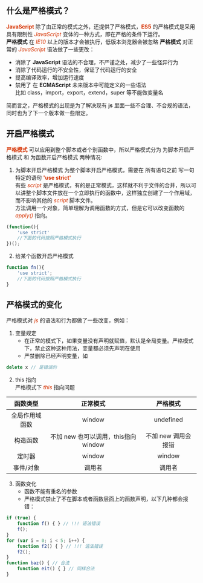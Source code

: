 ## 什么是严格模式？
**<font color="#d63200">JavaScript</font>** 除了由正常的模式之外，还提供了严格模式，**<font color="#d63200">ES5</font>** 的严格模式是采用具有限制性  *<font color="#d63200">JavaScript</font>*  变体的一种方式，即在严格的条件下运行。       
**严格模式** 在 *<font color="#d63200">IE10</font>* 以上的版本才会被执行，低版本浏览器会被忽略
**严格模式** 对正常的 *<font color="#d63200">JavaScript</font>* 语法做了一些更改：
+ 消除了 **JavaScript** 语法的不合理，不严谨之处，减少了一些怪异行为
+ 消除了代码运行的不安全性，保证了代码运行的安全
+ 提高编译效率，增加运行速度
+ 禁用了 在 **ECMAScript** 未来版本中可能定义的一些语法       
比如 class，import，export，extend，super 等不能做变量名

简而言之，严格模式的出现是为了解决现有 **js** 里面一些不合理、不合规的语法，同时也为了下一个版本做一些限定。
## 开启严格模式
**<font color="#d63200">严格模式</font>** 可以应用到整个脚本或者个别函数中，所以严格模式分为 为脚本开启严格模式 和 为函数开启严格模式 两种情况:
1. 为脚本开启严格模式
为整个脚本开启严格模式，需要在 所有语句之前 写一句特定的语句 **<font color="#d63200">'use strict'</font>**      
有些 *<font color="#d63200">script</font>* 是严格模式，有的是正常模式，这样就不利于文件的合并，所以可以讲整个脚本文件放在一个立即执行的函数中，这样独立创建了一个作用域，而不影响其他的 *<font color="#d63200">script</font>* 脚本文件。                 
方法调用一个对象，简单理解为调用函数的方式，但是它可以改变函数的 *<font color="#d63200">apply()</font>* 指向。
```JavaScript
(function(){
    'use strict'
    //下面的代码按照严格模式执行
})();
```
2. 给某个函数开启严格模式 
```JavaScript 
function fn(){
    'use strict';
    //下面的代码按照严格模式执行
}
```
## 严格模式的变化
严格模式对 *<font color="#d63200">js</font>* 的语法和行为都做了一些改变，例如：
1. 变量规定
    + 在正常的模式下，如果变量没有声明就赋值，默认是全局变量。严格模式下，禁止这种这种用法，变量都必须先声明在使用       
    + 严禁删除已经声明变量，如 
```JavaScript 
delete x // 是错误的
```
2. this 指向                 
严格模式下 *<font color="#d63200">this</font>* 指向问题 

函数类型 | 正常模式 | 严格模式   
:-: | :-: | :-:
全局作用域函数 | window | undefined 
构造函数 | 不加 new 也可以调用，this指向 window | 不加 new 调用会报错
定时器 | window | window 
事件/对象 | 调用者 | 调用者 
3. 函数变化
    + 函数不能有重名的参数
    + 严格模式禁止了不在脚本或者函数层面上的函数声明，以下几种都会报错：
```JavaScript 
if (true) {
    function f() { } // !!! 语法错误
    f();
}
for (var i = 0; i < 5; i++) {
    function f2() { } // !!! 语法错误
    f2();
}
function baz() { // 合法
    function eit() { } // 同样合法
}
```

